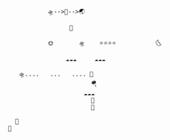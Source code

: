 
                  🛸-->🌌-->🌏
                  
                        🚀
                   
                  🌞       🛸    ⭐⭐⭐⭐           🌜
                  
                       ☁️☁️☁️     ☁️☁️☁️ 
                       
          🛸....   ...   .... 🚁         
                              🪂
                            ☁️☁️☁️ 
                              🌋
                              🗻
          
         💭
       👦
